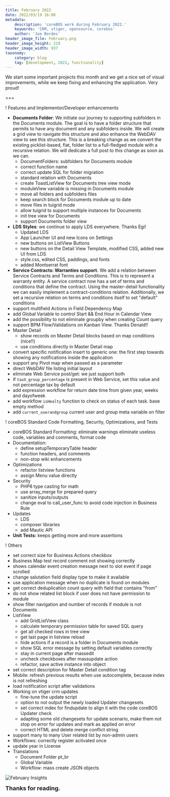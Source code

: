 ```yaml
---
title: February 2022
date: 2022/03/19 16:08
metadata:
    description: 'coreBOS work during February 2022.'
    keywords: 'CRM, vtiger, opensource, corebos'
    author: 'Joe Bordes'
header_image_file: February.png
header_image_height: 219
header_image_width: 937
taxonomy:
    category: blog
    tag: [development, 2022, functionality]
---
```


We start some important projects this month and we get a nice set of visual improvements, while we keep fixing and enhancing the application. Very proud!

===

 ! Features and Implementor/Developer enhancements

- **Documents Folder**: We initiate our journey to supporting subfolders in the Documents module. The goal is to have a folder structure that permits to have any document and any subfolders inside. We will create a grid view to navigate this structure and also enhance the WebDAV view to see this structure. This is a breaking change as we convert the existing picklist-based, flat, folder list to a full-fledged module with a recursive relation. We will dedicate a full post to this change as soon as we can.
  - DocumentFolders: subfolders for Documents module
  - correct function name
  - correct update SQL for folder migration
  - standard relation with Documents
  - create ToastListView for Documents tree view mode
  - moduleView variable is missing in Documents module
  - move all folders and subfolders files
  - keep search block for Documents module up to date
  - move files in tuigrid mode
  - allow tuigrid to support multiple instances for Documents
  - init tree view for Documents
  - support Documents folder view
- **LDS Styles**: we continue to apply LDS everywhere. Thanks Egi!
  - Updated LDS
  - App Launcher UI and new Icons on Settings
  - new buttons on ListView Buttons
  - new buttons on the Detail View Template, modified CSS, added new UI from LDS
  - style.css, edited CSS, paddings, and fonts
  - added Montserrat font
- **Service Contracts: Warranties support.** We add a relation between Service Contracts and Terms and Conditions. This is to represent a warranty entity. A service contract now has a set of terms and conditions that define the contract. Using the master-detail functionality we can easily implement a contract-conditions relation. Additionally, we set a recursive relation on terms and conditions itself to set "default" conditions
- support multifield Actions in Field Dependency Map
- add Global Variable to control Start && End Hour in Calendar View
- add the possibility to not eliminate groupby when creating Count query
- support BPM Flow/Validations on Kanban View. Thanks Denald!!
- Master Detail
  - show records on Master Detail blocks based on map conditions (nice!!)
  - use conditions directly in Master Detail map
- convert specific notification insert to generic one: the first step towards showing any notifications inside the application
- support any Pivot map when passed as a parameter
- direct WebDAV file listing initial layout
- eliminate Web Service post/get: we just support both
- if `taxX_group_percentage` is present in Web Service, set this value and not percentage tax by default
- add expression workflow for return date time from given year, weeks and dayofweek
- add workflow `isHealty` function to check on status of each task. base empty method
- add `current_userandgroup` current user and group meta variable on filter

<span></span>

 ! coreBOS Standard Code Formatting, Security, Optimizations, and Tests

- coreBOS Standard Formatting: eliminate warnings eliminate useless code, variables and comments, format code
- Documentation:
  - define setupTemporaryTable header
  - function headers, and comments
  - non-stop wiki enhancements
- Optimizations
  - refactor listview functions
  - assign Menu value directly
- Security
  - PHP8 type casting for math
  - use array_merge for prepared query
  - sanitize inputs/outputs
  - change eval to call_user_func to avoid code injection in Business Rule
- Updates
  - LDS
  - composer libraries
  - add Mautic API
- **Unit Tests:** keeps getting more and more assertions

<span></span>

 ! Others

- set correct size for Business Actions checkbox
- Business Map test record comment not showing correctly
- shows calendar event creation message next to slot event if page scrolled
- change salutation field display type to make it available
- use application message when no duplicate is found on modules
- get correct deduplication count query with field that contains "from"
- do not show related list block if user does not have permission to module
- show filter navigation and number of records if module is not Documents
- ListView
  - add GridListView class
  - calculate temporary permission table for saved SQL query
  - get all checked rows in tree view
  - get last page in listview reload
  - hide actions if a record is a folder in Documents module
  - show SQL error message by setting default variables correctly
  - stay in current page after massedit
  - uncheck checkboxes after massupdate action
  - refactor, save active instance into object
- set correct description for Master Detail condition tag
- Mobile: refresh previous results when use autocomplete, because index is not refreshing
- load notification script after validations
- Working on vtiger crm updates
  - fine-tune the update script
  - option to not output the newly loaded Updater changesets
  - set correct index for findupdate to align it with the code coreBOS Updater check
  - adapting some old changesets for update scenario, make them not stop on error for updates and mark as applied on error
  - correct HTML and delete merge conflict string
- support many to many User related list by non-admin users
- Workflows: correctly register activated once
- update year in License
- Translations
  - Document Folder pt_br
  - Global Variable
  - Workflow: mass create JSON objects

<span></span>

![February Insights](corebosgithub2202.jpg)

**<span style="font-size:large">Thanks for reading.</span>**
